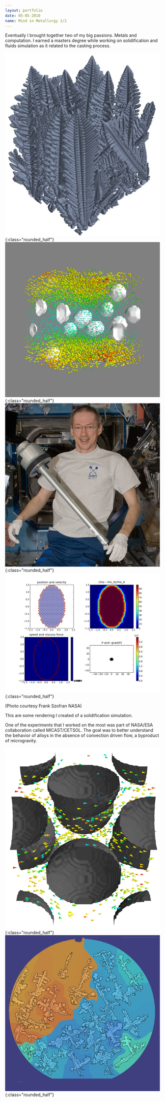 ```yaml
---
layout: portfolio
date: 05-05-2010
name: Mind in Metallurgy 2/2
---
```


Eventually I brought together two of my big passions.  Metals and computation.
I earned a masters degree while working on solidification and fluids simulation
as it related to the casting process.  

![alt text](/images/metal_dendrite.jpg "Isosurface of simulation"){:class="rounded_half"}
![alt text](/images/metal_flow.png "A 3D flow field visualization"){:class="rounded_half"}
![alt text](/images/metals_nasa.jpg "Frank running our experiment"){:class="rounded_half"}
![alt text](/images/metal_flow_1.png "Isosurface of simulation"){:class="rounded_half"}

(Photo courtesy Frank Szofran NASA)

This are some rendering I created of a solidification simulation.

One of the experiments that I worked on the most was part of NASA/ESA collaboration
called MICAST/CETSOL.  The goal was to better understand the behavior of alloys
in the absence of convection driven flow, a byproduct of microgravity.  


![alt text](/images/metal_flow_2.png "A 3D flow field visualization"){:class="rounded_half"}
![alt text](/images/metal_dendrites.png "A 3D flow field visualization"){:class="rounded_half"}

